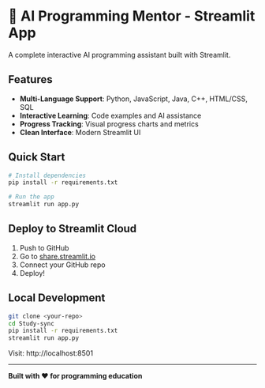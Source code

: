 # 🤖 AI Programming Mentor - Streamlit App

A complete interactive AI programming assistant built with Streamlit.

## Features
- **Multi-Language Support**: Python, JavaScript, Java, C++, HTML/CSS, SQL
- **Interactive Learning**: Code examples and AI assistance
- **Progress Tracking**: Visual progress charts and metrics
- **Clean Interface**: Modern Streamlit UI

## Quick Start

```bash
# Install dependencies
pip install -r requirements.txt

# Run the app
streamlit run app.py
```

## Deploy to Streamlit Cloud

1. Push to GitHub
2. Go to [share.streamlit.io](https://share.streamlit.io)
3. Connect your GitHub repo
4. Deploy!

## Local Development

```bash
git clone <your-repo>
cd Study-sync
pip install -r requirements.txt
streamlit run app.py
```

Visit: http://localhost:8501

---

**Built with ❤️ for programming education**
